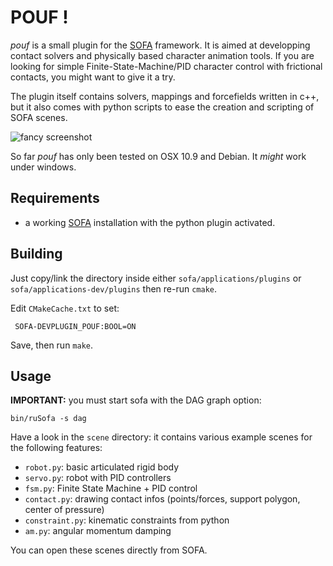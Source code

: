 POUF !
======

*pouf* is a small plugin for the [SOFA][sofa] framework. It is aimed
at developping contact solvers and physically based character
animation tools. If you are looking for simple
Finite-State-Machine/PID character control with frictional contacts,
you might want to give it a try.

The plugin itself contains solvers, mappings and forcefields written
in c++, but it also comes with python scripts to ease the creation and
scripting of SOFA scenes.

![fancy screenshot](https://raw.github.com/maxime-tournier/pouf/master/doc/screenshot.png)

So far *pouf* has only been tested on OSX 10.9 and Debian. It
*might* work under windows.

Requirements
------------

- a working [SOFA] installation with the python plugin activated.

Building
--------

Just copy/link the directory inside either `sofa/applications/plugins`
or `sofa/applications-dev/plugins` then re-run `cmake`.

Edit `CMakeCache.txt` to set:

	 SOFA-DEVPLUGIN_POUF:BOOL=ON

Save, then run `make`.

Usage
-----

**IMPORTANT:** you must start sofa with the DAG graph option:

`bin/ruSofa -s dag`


Have a look in the `scene` directory: it contains various example
scenes for the following features:

- `robot.py`: basic articulated rigid body
- `servo.py`: robot with PID controllers
- `fsm.py`: Finite State Machine + PID control
- `contact.py`: drawing contact infos (points/forces, support polygon, center of pressure)
- `constraint.py`: kinematic constraints from python
- `am.py`: angular momentum damping 

You can open these scenes directly from SOFA.

[sofa]: http://www.sofa-framework.org/
